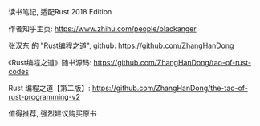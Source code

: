 读书笔记, 适配Rust 2018 Edition

作者知乎主页: https://www.zhihu.com/people/blackanger

张汉东 的 "Rust编程之道", github: https://github.com/ZhangHanDong

《Rust编程之道》随书源码: https://github.com/ZhangHanDong/tao-of-rust-codes

Rust 编程之道【第二版】: https://github.com/ZhangHanDong/the-tao-of-rust-programming-v2

值得推荐, 强烈建议购买原书

